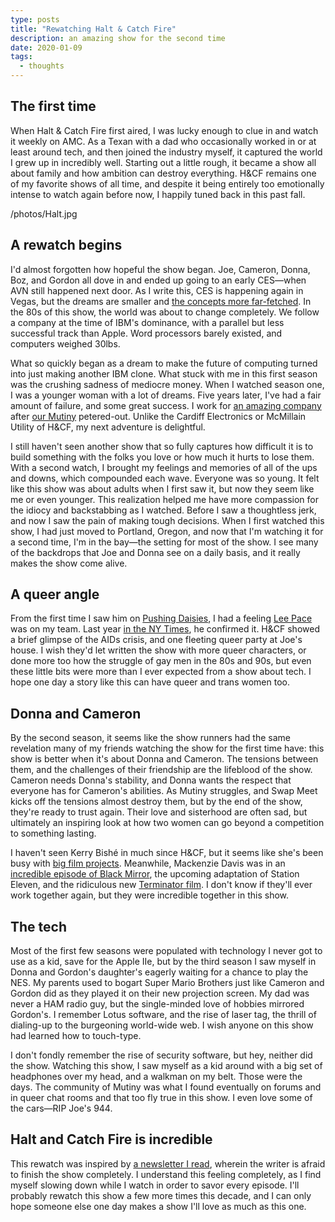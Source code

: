 ```yaml
---
type: posts
title: "Rewatching Halt & Catch Fire"
description: an amazing show for the second time 
date: 2020-01-09
tags:
  - thoughts
---
```


## The first time

When Halt & Catch Fire first aired, I was lucky enough to clue in and watch it weekly on AMC. As a Texan with a dad who occasionally worked in or at least around tech, and then joined the industry myself, it captured the world I grew up in incredibly well. Starting out a little rough, it became a show all about family and how ambition can destroy everything. H&CF remains one of my favorite shows of all time, and despite it being entirely too emotionally intense to watch again before now, I happily tuned back in this past fall.

/photos/Halt.jpg

## A rewatch begins

I'd almost forgotten how hopeful the show began. Joe, Cameron, Donna, Boz, and Gordon all dove in and ended up going to an early CES—when AVN still happened next door. As I write this, CES is happening again in Vegas, but the dreams are smaller and [the concepts more far-fetched](https://daringfireball.net/2020/01/concept_electronics_show). In the 80s of this show, the world was about to change completely. We follow a company at the time of IBM's dominance, with a parallel but less successful track than Apple. Word processors barely existed, and computers weighed 30lbs. 

What so quickly began as a dream to make the future of computing turned into just making another IBM clone. What stuck with me in this first season was the crushing sadness of mediocre money. When I watched season one, I was a younger woman with a lot of dreams. Five years later, I've had a fair amount of failure, and some great success. I work for [an amazing company](https://slackhq.com) after [our Mutiny](https://www.turbinelabs.io) petered-out. Unlike the Cardiff Electronics or McMillain Utility of H&CF, my next adventure is delightful. 

I still haven't seen another show that so fully captures how difficult it is to build something with the folks you love or how much it hurts to lose them. With a second watch, I brought my feelings and memories of all of the ups and downs, which compounded each wave. Everyone was so young. It felt like this show was about adults when I first saw it, but now they seem like me or even younger. This realization helped me have more compassion for the idiocy and backstabbing as I watched. Before I saw a thoughtless jerk, and now I saw the pain of making tough decisions. When I first watched this show, I had just moved to Portland, Oregon, and now that I'm watching it for a second time, I'm in the bay—the setting for most of the show. I see many of the backdrops that Joe and Donna see on a daily basis, and it really makes the show come alive.

## A queer angle

From the first time I saw him on [Pushing Daisies](https://en.wikipedia.org/wiki/Pushing_Daisies), I had a feeling [Lee Pace](https://en.wikipedia.org/wiki/Lee_Pace) was on my team. Last year [in the NY Times](https://www.nytimes.com/2018/06/04/style/gay-actors-on-broadway-lee-pace.html), he confirmed it. H&CF showed a brief glimpse of the AIDs crisis, and one fleeting queer party at Joe's house. I wish they'd let written the show with more queer characters, or done more too how the struggle of gay men in the 80s and 90s, but even these little bits were more than I ever expected from a show about tech. I hope one day a story like this can have queer and trans women too.

## Donna and Cameron

By the second season, it seems like the show runners had the same revelation many of my friends watching the show for the first time have: this show is better when it's about Donna and Cameron. The tensions between them, and the challenges of their friendship are the lifeblood of the show. Cameron needs Donna's stability, and Donna wants the respect that everyone has for Cameron's abilities. As Mutiny struggles, and Swap Meet kicks off the tensions almost destroy them, but by the end of the show, they're ready to trust again. Their love and sisterhood are often sad, but ultimately an inspiring look at how two women can go beyond a competition to something lasting. 

I haven't seen Kerry Bishé in much since H&CF, but it seems like she's been busy with [big film projects](https://en.wikipedia.org/wiki/Happily_(film)). Meanwhile, Mackenzie Davis was in an [incredible episode of Black Mirror](https://en.wikipedia.org/wiki/San_Junipero), the upcoming adaptation of Station Eleven, and the ridiculous new [Terminator film](https://en.wikipedia.org/wiki/Terminator:_Dark_Fate). I don't know if they'll ever work together again, but they were incredible together in this show.

## The tech

Most of the first few seasons were populated with technology I never got to use as a kid, save for the Apple IIe, but by the third season I saw myself in Donna and Gordon's daughter's eagerly waiting for a chance to play the NES. My parents used to bogart Super Mario Brothers just like Cameron and Gordon did as they played it on their new projection screen. My dad was never a HAM radio guy, but the single-minded love of hobbies mirrored Gordon's. I remember Lotus software, and the rise of laser tag, the thrill of dialing-up to the burgeoning world-wide web. I wish anyone on this show had learned how to touch-type.

I don't fondly remember the rise of security software, but hey, neither did the show. Watching this show, I saw myself as a kid around with a big set of headphones over my head, and a walkman on my belt. Those were the days. The community of Mutiny was what I found eventually on forums and in queer chat rooms and that too fly true in this show. I even love some of the cars—RIP Joe's 944.

## Halt and Catch Fire is incredible

This rewatch was inspired by [a newsletter I read](https://500ish.com/halted-caught-fire-8128de2d111a), wherein the writer is afraid to finish the show completely. I understand this feeling completely, as I find myself slowing down while I watch in order to savor every episode. I'll probably rewatch this show a few more times this decade, and I can only hope someone else one day makes a show I'll love as much as this one.